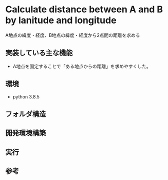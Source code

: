 # Calculate distance between A and B by lanitude and longitude

A地点の緯度・経度、B地点の緯度・経度から2点間の距離を求める

## 実装している主な機能

* A地点を固定することで「ある地点からの距離」を求めやすくした。
## 環境

* python 3.8.5
## フォルダ構造

## 開発環境構築

## 実行

## 参考